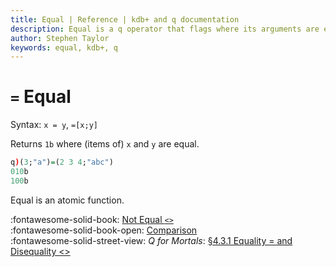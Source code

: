 ```yaml
---
title: Equal | Reference | kdb+ and q documentation
description: Equal is a q operator that flags where its arguments are equal.
author: Stephen Taylor
keywords: equal, kdb+, q
---
```

# `=` Equal



Syntax: `x = y`, `=[x;y]`

Returns `1b` where (items of) `x` and `y` are equal.

```q
q)(3;"a")=(2 3 4;"abc")
010b
100b
```

Equal is an atomic function.

:fontawesome-solid-book: 
[Not Equal `<>`](not-equal.md)
<br>
:fontawesome-solid-book-open: 
[Comparison](../basics/comparison.md)
<br>
:fontawesome-solid-street-view: 
_Q for Mortals_: [§4.3.1 Equality = and Disequality <>](/q4m3/4_Operators/#431-equality-and-disequality)
